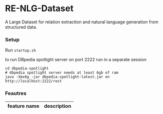 # RE-NLG-Dataset
A Large Dataset for relation extraction and natural language generation from structured data. 


### Setup 

Run `startup.sh` 

to run DBpedia spotlight server on port 2222 run in a separate session
```
cd dbpedia-spotlight
# dbpedia spotlight server needs at least 6gb of ram
java -Xmx6g -jar dbpedia-spotlight-latest.jar en http://localhost:2222/rest 
```

### Feautres  

| feature name                 | description                                                                      |
|------------------------------|----------------------------------------------------------------------------------|
